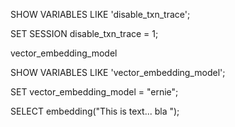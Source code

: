 SHOW VARIABLES LIKE 'disable_txn_trace';

 SET SESSION disable_txn_trace = 1;

vector_embedding_model


SHOW VARIABLES LIKE 'vector_embedding_model';

 SET vector_embedding_model = "ernie";

SELECT embedding("This is text... bla ");
